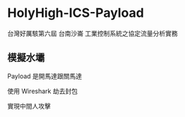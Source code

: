 # HolyHigh-ICS-Payload

台灣好厲駭第六屆 台南沙崙
工業控制系統之協定流量分析實務

## 模擬水壩

Payload 是開馬達跟關馬達

使用 Wireshark 劫去封包

實現中間人攻擊
